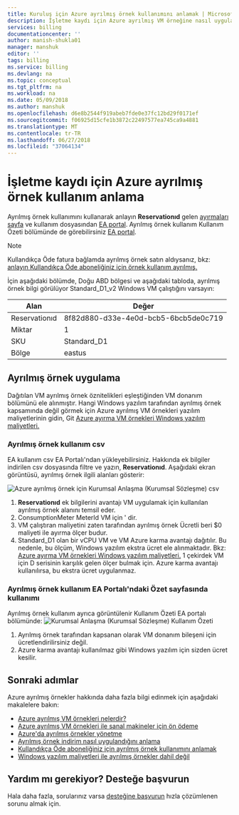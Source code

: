 ```yaml
---
title: Kuruluş için Azure ayrılmış örnek kullanımını anlamak | Microsoft Docs
description: İşletme kaydı için Azure ayrılmış VM örneğine nasıl uygulandığını anlamak için kullanımınızı okuma öğrenin.
services: billing
documentationcenter: ''
author: manish-shukla01
manager: manshuk
editor: ''
tags: billing
ms.service: billing
ms.devlang: na
ms.topic: conceptual
ms.tgt_pltfrm: na
ms.workload: na
ms.date: 05/09/2018
ms.author: manshuk
ms.openlocfilehash: d6e8b2544f919abeb7fde0e37fc12bd29f0171ef
ms.sourcegitcommit: f06925d15cfe1b3872c22497577ea745ca9a4881
ms.translationtype: MT
ms.contentlocale: tr-TR
ms.lasthandoff: 06/27/2018
ms.locfileid: "37064134"
---
```

# <a name="understand-azure-reserved-instance-usage-for-your-enterprise-enrollment"></a>İşletme kaydı için Azure ayrılmış örnek kullanım anlama
Ayrılmış örnek kullanımını kullanarak anlayın **Reservationıd** gelen [ayırmaları sayfa](https://portal.azure.com/?microsoft_azure_marketplace_ItemHideKey=Reservations&Microsoft_Azure_Reservations=true#blade/Microsoft_Azure_Reservations/ReservationsBrowseBlade) ve kullanım dosyasından [EA portal](https://ea.azure.com). Ayrılmış örnek kullanım Kullanım Özeti bölümünde de görebilirsiniz [EA portal](https://ea.azure.com).

>[!NOTE]
>Kullandıkça Öde fatura bağlamda ayrılmış örnek satın aldıysanız, bkz: [anlayın Kullandıkça Öde aboneliğiniz için örnek kullanım ayrılmış.](billing-understand-reserved-instance-usage.md)

İçin aşağıdaki bölümde, Doğu ABD bölgesi ve aşağıdaki tabloda, ayrılmış örnek bilgi görülüyor Standard_D1_v2 Windows VM çalıştığını varsayın:

| Alan | Değer |
|---| --- |
|Reservationıd |8f82d880-d33e-4e0d-bcb5-6bcb5de0c719|
|Miktar |1|
|SKU | Standard_D1|
|Bölge | eastus |

## <a name="reserved-instance-application"></a>Ayrılmış örnek uygulama

Dağıtılan VM ayrılmış örnek öznitelikleri eşleştiğinden VM donanım bölümünü ele alınmıştır. Hangi Windows yazılım tarafından ayrılmış örnek kapsamında değil görmek için Azure ayrılmış VM örnekleri yazılım maliyetlerinin gidin, Git [Azure ayırma VM örnekleri Windows yazılım maliyetleri.](billing-reserved-instance-windows-software-costs.md)


### <a name="reserved-instance-usage-in-csv"></a>Ayrılmış örnek kullanım csv
EA kullanım csv EA Portalı'ndan yükleyebilirsiniz. Hakkında ek bilgiler indirilen csv dosyasında filtre ve yazın, **Reservationıd**. Aşağıdaki ekran görüntüsü, ayrılmış örnek ilgili alanları gösterir:

![Azure ayrılmış örnek için Kurumsal Anlaşma (Kurumsal Sözleşme) csv](./media/billing-understand-reserved-instance-usage-ea/billing-ea-reserved-instance-csv.png)

1. **Reservationıd** ek bilgilerini avantajı VM uygulamak için kullanılan ayrılmış örnek alanını temsil eder.
2. ConsumptionMeter MeterId VM için ' dir.
3. VM çalıştıran maliyetini zaten tarafından ayrılmış örnek Ücretli beri $0 maliyeti ile ayırma ölçer budur. 
4. Standard_D1 olan bir vCPU VM ve VM Azure karma avantajı dağıtılır. Bu nedenle, bu ölçüm, Windows yazılım ekstra ücret ele alınmaktadır. Bkz: [Azure ayırma VM örnekleri Windows yazılım maliyetleri.](billing-reserved-instance-windows-software-costs.md) 1 çekirdek VM için D serisinin karşılık gelen ölçer bulmak için. Azure karma avantajı kullanılırsa, bu ekstra ücret uygulanmaz.

### <a name="reserved-instance-usage-in-usage-summary-page-in-ea-portal"></a>Ayrılmış örnek kullanım EA Portalı'ndaki Özet sayfasında kullanımı

Ayrılmış örnek kullanım ayrıca görüntülenir Kullanım Özeti EA portalı bölümünde: ![Kurumsal Anlaşma (Kurumsal Sözleşme) Kullanım Özeti](./media/billing-understand-reserved-instance-usage-ea/billing-ea-reserved-instance-usagesummary.png)

1. Ayrılmış örnek tarafından kapsanan olarak VM donanım bileşeni için ücretlendirilirsiniz değil. 
2. Azure karma avantajı kullanılmaz gibi Windows yazılım için sizden ücret kesilir. 

## <a name="next-steps"></a>Sonraki adımlar
Azure ayrılmış örnekler hakkında daha fazla bilgi edinmek için aşağıdaki makalelere bakın:

- [Azure ayrılmış VM örnekleri nelerdir?](billing-save-compute-costs-reservations.md)
- [Azure ayrılmış VM örnekleri ile sanal makineler için ön ödeme](../virtual-machines/windows/prepay-reserved-vm-instances.md)
- [Azure'da ayrılmış örnekler yönetme](billing-manage-reserved-vm-instance.md)
- [Ayrılmış örnek indirim nasıl uygulandığını anlama](billing-understand-vm-reservation-charges.md)
- [Kullandıkça Öde aboneliğiniz için ayrılmış örnek kullanımını anlamak](billing-understand-reserved-instance-usage.md)
- [Windows yazılım maliyetleri ile ayrılmış örnekler dahil değil](billing-reserved-instance-windows-software-costs.md)

## <a name="need-help-contact-support"></a>Yardım mı gerekiyor? Desteğe başvurun

Hala daha fazla, sorularınız varsa [desteğine başvurun](https://portal.azure.com/?#blade/Microsoft_Azure_Support/HelpAndSupportBlade) hızla çözümlenen sorunu almak için.